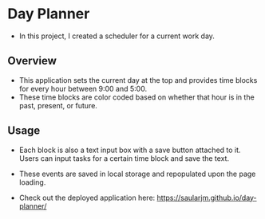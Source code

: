 # Day Planner
- In this project, I created a scheduler for a current work day.

## Overview
- This application sets the current day at the top and provides
time blocks for every hour between 9:00 and 5:00.
- These time blocks are color coded based on whether that hour is
in the past, present, or future.

## Usage
- Each block is also a text input box with a save button attached
to it. Users can input tasks for a certain time block and save the 
text.
- These events are saved in local storage and repopulated upon the
page loading.

- Check out the deployed application here: https://saularjm.github.io/day-planner/